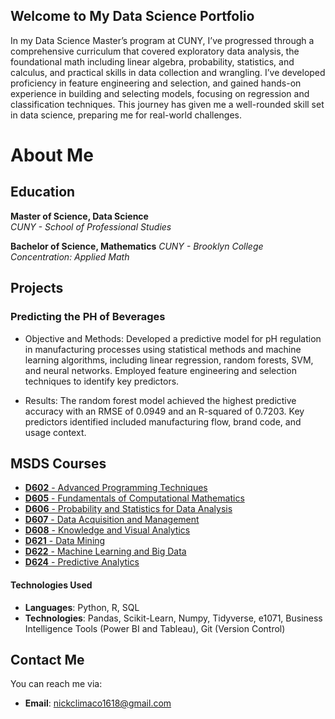 ## Welcome to My Data Science Portfolio
In my Data Science Master’s program at CUNY, I’ve progressed through a comprehensive curriculum that covered exploratory data analysis, the foundational math including linear algebra, probability, statistics, and calculus, and practical skills in data collection and wrangling. I’ve developed proficiency in feature engineering and selection, and gained hands-on experience in building and selecting models, focusing on regression and classification techniques. This journey has given me a well-rounded skill set in data science, preparing me for real-world challenges.

# About Me

## Education

**Master of Science, Data Science**  
*CUNY - School of Professional Studies*  

**Bachelor of Science, Mathematics**
*CUNY - Brooklyn College*  
*Concentration: Applied Math*

## Projects

### Predicting the PH of Beverages 

- Objective and Methods: Developed a predictive model for pH regulation in manufacturing processes using statistical methods and machine learning algorithms, including linear regression, random forests, SVM, and neural networks. Employed feature engineering and selection techniques to identify key predictors.

- Results: The random forest model achieved the highest predictive accuracy with an RMSE of 0.0949 and an R-squared of 0.7203. Key predictors identified included manufacturing flow, brand code, and usage context.

## MSDS Courses
- [**D602** - Advanced Programming Techniques](https://github.com/NickAMC/NickAMC.github.io/tree/main/D602-S23)
- [**D605** - Fundamentals of Computational Mathematics](https://github.com/NickAMC/NickAMC.github.io/tree/main/D605-F23)
- [**D606** - Probability and Statistics for Data Analysis](https://github.com/NickAMC/NickAMC.github.io/tree/main/D606-S23)
- [**D607** - Data Acquisition and Management](https://github.com/NickAMC/NickAMC.github.io/tree/main/D607-S23)
- [**D608** - Knowledge and Visual Analytics](https://github.com/NickAMC/NickAMC.github.io/tree/main/D608-S23)
- [**D621** - Data Mining](https://github.com/NickAMC/NickAMC.github.io/tree/main/D621-S23)
- [**D622** - Machine Learning and Big Data](https://github.com/NickAMC/NickAMC.github.io/tree/main/D622-S23)
- [**D624** - Predictive Analytics](https://github.com/NickAMC/NickAMC.github.io/tree/main/DATA_624_S24)



#### Technologies Used
- **Languages**: Python, R, SQL
- **Technologies**: Pandas, Scikit-Learn, Numpy, Tidyverse, e1071, Business Intelligence Tools (Power BI and Tableau), Git (Version Control)

## Contact Me

You can reach me via:
- **Email**: [nickclimaco1618@gmail.com](mailto:nickclimaco1618@gmail.com)